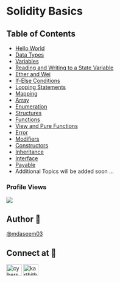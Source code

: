 # Solidity Basics


## Table of Contents

- [Hello World](https://github.com/mdaseem03/smart-contracts/blob/main/solidity-basics/HelloWorld.sol)
- [Data Types](https://github.com/mdaseem03/smart-contracts/blob/main/solidity-basics/Datatypes.sol)
- [Variables](https://github.com/mdaseem03/smart-contracts/blob/main/solidity-basics/Variables.sol)
- [Reading and Writing to a State Variable](https://github.com/mdaseem03/smart-contracts/blob/main/solidity-basics/ReadWrite.sol)
- [Ether and Wei](https://github.com/mdaseem03/smart-contracts/blob/main/solidity-basics/AboutEther.txt)
- [If-Else Conditions](https://github.com/mdaseem03/smart-contracts/blob/main/solidity-basics/IfElse.sol)
- [Looping Statements](https://github.com/mdaseem03/smart-contracts/blob/main/solidity-basics/Loops.sol)
- [Mapping](https://github.com/mdaseem03/smart-contracts/blob/main/solidity-basics/Mapping.sol)
- [Array](https://github.com/mdaseem03/smart-contracts/blob/main/solidity-basics/Arrays.sol)
- [Enumeration](https://github.com/mdaseem03/smart-contracts/blob/main/solidity-basics/Enumeration.sol)
- [Structures](https://github.com/mdaseem03/smart-contracts/blob/main/solidity-basics/Struct.sol)
- [Functions](https://github.com/mdaseem03/smart-contracts/blob/main/solidity-basics/Functions.sol)
- [View and Pure Functions](https://github.com/mdaseem03/smart-contracts/blob/main/solidity-basics/ViewAndPure.sol)
- [Error](https://github.com/mdaseem03/smart-contracts/blob/main/solidity-basics/Errors.sol)
- [Modifiers](https://github.com/mdaseem03/smart-contracts/blob/main/solidity-basics/Modifiers.sol)
- [Constructors](https://github.com/mdaseem03/smart-contracts/blob/main/solidity-basics/Constructors.sol)
- [Inheritance](https://github.com/mdaseem03/smart-contracts/blob/main/solidity-basics/Inheritance.sol)
- [Interface](https://github.com/mdaseem03/smart-contracts/blob/main/solidity-basics/Interface.sol)
- [Payable](https://github.com/mdaseem03/smart-contracts/blob/main/solidity-basics/Payable.sol)
- Additional Topics will be added soon ...


### Profile Views 
![](https://komarev.com/ghpvc/?username=mdaseem03&color=lightgrey&style=flat-square&label=VIEWS+COUNT)



## Author 👤
[@mdaseem03](https://github.com/mdaseem03)

## Connect at 💬
<a href="https://www.linkedin.com/in/mohammed-aseem%F0%9F%8E%96-11baa6217/" target="blank"><img align="center" src="https://raw.githubusercontent.com/rahuldkjain/github-profile-readme-generator/master/src/images/icons/Social/linked-in-alt.svg" alt="cyberspartan" height="30" width="40" /></a>
<a href="https://www.instagram.com/mdaseem_03" target="blank"><img align="center" src="https://raw.githubusercontent.com/rahuldkjain/github-profile-readme-generator/master/src/images/icons/Social/instagram.svg" alt="karthithehacker" height="30" width="40" /></a>
